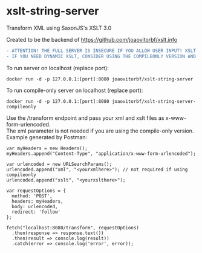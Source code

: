 # xslt-string-server
Transform XML using SaxonJS's XSLT 3.0

Created to be the backend of https://github.com/joaovitorbf/xslt.info

```diff
- ATTENTION! THE FULL SERVER IS INSECURE IF YOU ALLOW USER INPUT! XSLT INJECTION CAN RUN ARBITRARY CODE INSIDE THE CONTAINER!
- IF YOU NEED DYNAMIC XSLT, CONSIDER USING THE COMPILEONLY VERSION AND PROCESSING IT CLIENTISDE VIA SAXONJS
```

To run server on localhost (replace port):

```
docker run -d -p 127.0.0.1:[port]:8080 joaovitorbf/xslt-string-server
```

To run compile-only server on localhost (replace port):

```
docker run -d -p 127.0.0.1:[port]:8080 joaovitorbf/xslt-string-server-compileonly
```


Use the /transform endpoint and pass your xml and xslt files as x-www-form-urlencoded.  
The xml parameter is not needed if you are using the compile-only version.  
Example generated by Postman:

```
var myHeaders = new Headers();
myHeaders.append("Content-Type", "application/x-www-form-urlencoded");

var urlencoded = new URLSearchParams();
urlencoded.append("xml", "<yourxmlhere>"); // not required if using compileonly
urlencoded.append("xslt", "<yourxslthere>");

var requestOptions = {
  method: 'POST',
  headers: myHeaders,
  body: urlencoded,
  redirect: 'follow'
};

fetch("localhost:8080/transform", requestOptions)
  .then(response => response.text())
  .then(result => console.log(result))
  .catch(error => console.log('error', error));
```
